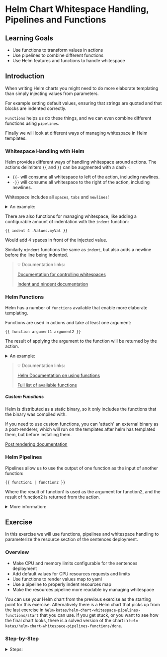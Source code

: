 # Helm Chart Whitespace Handling, Pipelines and Functions

## Learning Goals

- Use functions to transform values in actions
- Use pipelines to combine different functions
- Use Helm features and functions to handle whitespace

## Introduction

When writing Helm charts you might need to do more elaborate templating than simply injecting values from parameters.

For example setting default values, ensuring that strings are quoted and that blocks are indented correctly.

`Functions` helps us do these things, and we can even combine different functions using `pipelines`.

Finally we will look at different ways of managing whitespace in Helm templates.

### Whitespace Handling with Helm

Helm provides different ways of handling whitespace around actions.
The actions delimiters `{{` and `}}` can be augmented with a dash `-`:
- `{{-` will consume all whitespace to left of the action, including newlines.
- `-}}` will consume all whitespace to the right of the action, including newlines.

Whitespace includes all `spaces`, `tabs` and `newlines`!

<details>
<summary>An example:</summary>

```
PRE
  {{- "mytext" -}}
    POST
```

Would render to:
```
PREmytextPOST
```

Because all of the whitespace around the action will be consumed by the `{{-` and `-}}`, until non-whitespace characters are encountered.
</details>

There are also functions for managing whitespace, like adding a configurable amount of indentation with the `indent` function:

```
{{ indent 4 .Values.myVal }}
```

Would add 4 spaces in front of the injected value.

Similarly `nindent` functions the same as `indent`, but also adds a newline before the line being indented.

> :bulb: Documentation links:
>
>[Documentation for controlling whitespaces](https://helm.sh/docs/chart_template_guide/control_structures/#controlling-whitespace)
>
>[Indent and nindent documentation](https://helm.sh/docs/chart_template_guide/function_list/#indent)

### Helm Functions

Helm has a number of `functions` available that enable more elaborate templating.

Functions are used in actions and take at least one argument:

```
{{ function argument1 argument2 }}
```

The result of applying the argument to the function will be returned by the action.

<details>
<summary>An example:</summary>

A useful and simple example of a function could be to add quotes to a string:

```yaml
shouldBeAString: {{ quote .Values.myString }}
```

We assume that `myString=FooBar`, thus the result of the function will be `shouldBeAString: "FooBar"`.

</details>

> :bulb: Documentation links:
>
> [Helm Documentation on using functions](https://helm.sh/docs/chart_template_guide/functions_and_pipelines/#helm)
>
> [Full list of available functions](https://helm.sh/docs/chart_template_guide/function_list/)

##### Custom Functions

Helm is distributed as a static binary, so it only includes the functions that the binary was compiled with.

If you need to use custom functions, you can 'attach' an external binary as a post-renderer, which will run on the templates after helm has templated them, but before installing them.

[Post rendering documentation](https://helm.sh/docs/topics/advanced/#post-rendering)

### Helm Pipelines

Pipelines allow us to use the output of one function as the input of another function:

```
{{ function1 | function2 }}
```

Where the result of function1 is used as the argument for function2, and the result of function2 is returned from the action.

<details>
<summary>More information:</summary>

Pipelines are written using the "pipe" character `|`.

We can rewrite our quoting example above with a pipeline:

```yaml
shouldBeAString: {{ .Values.myString | quote }}
```

> :bulb: Referencing a value is actually an implicit function!

Which will produce the exact same result.

We can use as many functions as we want to in a pipeline.

For example if we wanted to make sure that our string only contains lower case characters, we can use the `lower` function in our pipeline:

```yaml
shouldBeALowerCaseString: {{ .Values.myString | lower | quote }}
```

Which would first change the value of `myString=FooBar` to lowercase, and then add quotes.

The result would be: `shouldBeALowerCaseString: "foobar"`

> :bulb: Documentation links:
>
> [Documentation on using pipelines](https://helm.sh/docs/chart_template_guide/functions_and_pipelines/#pipelines)

</details>

## Exercise

In this exercise we will use functions, pipelines and whitespace handling to parameterize the resource section of the sentences deployment.

### Overview

- Make CPU and memory limits configurable for the sentences deployment
- Add default values for CPU resources requests and limits
- Use functions to render values map to yaml
- Use a pipeline to properly indent resources map
- Make the resources pipeline more readable by managing whitespace

You can use your Helm chart from the previous exercise as the starting point for this exercise.
Alternatively there is a Helm chart that picks up from the last exercise in `helm-katas/helm-chart-whitespace-pipelines-functions/start` that you can use.
If you get stuck, or you want to see how the final chart looks, there is a solved version of the chart in `helm-katas/helm-chart-whitespace-pipelines-functions/done`.

### Step-by-Step

<details>
<summary>Steps:</summary>

**Make CPU and Memory Limits Configurable for the Sentences Deployment**

So far our sentences deployment has a hard-coded definition of each pods resource limits, in this case the CPU request and the CPU limit:

<details>
<summary>:bulb: What is the difference between resource requests and limits?</summary>
In kubernetes each deployment can specify a request for a number resources to be allocated for a given pod.

This is used by the scheduler to ensure that there are enough resources available on a given node to run the pod.

For CPU this is specified as a decimal, where `1.0` is one CPU core.

The limit key specifies the maximum of a resource a pod may consume, and can be set to the same as the request, or higher to allow for the pod to consume more resources if needed.

For CPU, when a pod reaches it's limit, it will be throttled, if a pod reaches it's memory limit, it will be stopped, so configure these wisely!

You can read more about it in the Kubernetes [documentation](https://kubernetes.io/docs/concepts/configuration/manage-resources-containers/).
</details>

```yaml
apiVersion: apps/v1
kind: Deployment
...
spec:
  ...
  template:
    ...
    spec:
      containers:
      - ...
        resources:
          requests:
            cpu: 0.25
          limits:
            cpu: 0.25
```

Let's make the CPU request and limit configurable, we learned in the last exercise to use `actions` to accomplish this:

- Change your `sentences-deployment.yaml` to have parameterized CPU resource requests and limits like below.

```yaml
apiVersion: apps/v1
kind: Deployment
...
spec:
  ...
  template:
    ...
    spec:
      containers:
      - ...
        resources:
          requests:
            cpu: {{ .Values.sentences.cpuRequest }}
          limits:
            cpu: {{ .Values.sentences.cpuLimit }}
```

Check that your parameters are working:

```sh
$ helm template sentence-app --show-only templates/sentences-deployment.yaml --set sentences.cpuRequest=0.25 --set sentences.cpuLimit=0.5
# Source: sentence-app/templates/sentences-deployment.yaml
apiVersion: apps/v1
kind: Deployment
...
spec:
  ...
  template:
    ...
    spec:
      containers:
      - ...
        resources:
          requests:
            cpu: 0.25
          limits:
            cpu: 0.5
```

**Add Default Values for CPU Resources Requests and Limits**

Maybe we don't always know what kind of limitations we want to put on our pods, but declaring a value like we do above means that we **have** to provide a value to render the template.

Luckily we can use the `default` [function](https://helm.sh/docs/chart_template_guide/function_list/#default) to specify a default value for our values:

```
{{ default "defaultValue" .optionalValue }}
```

Change your sentences deployment to use the `default` function:

```yaml
apiVersion: apps/v1
kind: Deployment
...
spec:
  ...
  template:
    ...
    spec:
      containers:
      - ...
        resources:
          requests:
            cpu: {{ default 0.50 .Values.sentences.cpuRequest }}
          limits:
            cpu: {{ default 0.75 .Values.sentences.cpuLimit }}
```

Now try to render the template again, without specifying any argument for the values:

```sh
$ helm template sentence-app --show-only templates/sentences-deployment.yaml
# Source: sentence-app/templates/sentences-deployment.yaml
apiVersion: apps/v1
kind: Deployment
...
spec:
  ...
  template:
    ...
    spec:
      containers:
      - ...
        resources:
          requests:
            cpu: 0.50
          limits:
            cpu: 0.75
```

**Use Functions to Render Values Map to Yaml**

But what about memory requests and limits?

We could simply add parameterized, defaulted values for memory limits and requests:

```yaml
resources:
  requests:
    cpu: {{ default 0.50 .Values.sentences.cpuRequest }}
    memory: {{ default "100Mi" .Values.sentences.memoryRequest }}
  limits:
    cpu: {{ default 0.75 .Values.sentences.cpuLimit }}
    memory: {{ default "500Mi" .Values.sentences.memoryLimit }}
```

This is getting a bit hard to read, also we would be enforcing these defaults on anyone who installed the chart, thinking it might use the cluster defined resource request and limit defaults.

So instead let's make the entire `resources` map parameterized, but only for the values that are provided by the user.

- Add CPU resource values to our `values.yaml`:

```yaml
sentences:
  ...
  resources:
    requests:
      cpu: 0.25
    limits:
      cpu: 0.50
```

- Modify our `templates/sentences-deployment.yaml`:

```yaml
apiVersion: apps/v1
kind: Deployment
...
spec:
  ...
  template:
    ...
    spec:
      containers:
      - ...
        resources:
          {{ .Values.sentences.resources }}
```

Sadly this doesn't quite do what we want to do, if we try to render the template:

```sh
$ helm template sentence-app --show-only templates/sentences-deployment.yaml
# Source: sentence-app/templates/sentences-deployment.yaml
apiVersion: apps/v1
kind: Deployment
...
spec:
  ...
  template:
    ...
    spec:
      containers:
      - ...
        resources:
          map[limits:map[cpu:0.5] requests:map[cpu:0.25]]
```

Helm helpfully attempts to insert our `resources` map from the values file, but inserts it as a golang map of maps, which we cant use.

Fortunately we can use the `toYaml` function to render the golang map as yaml:

```yaml
apiVersion: apps/v1
kind: Deployment
...
spec:
  ...
  template:
    ...
    spec:
      containers:
      - ...
        resources:
          {{ toYaml .Values.sentences.resources }}
```

- Add the `toYaml` function to the action like shown above
- Render the template:

```sh
$ helm template sentence-app --show-only templates/sentences-deployment.yaml
# Source: sentence-app/templates/sentences-deployment.yaml
apiVersion: apps/v1
kind: Deployment
...
spec:
  ...
  template:
    ...
    spec:
      containers:
      - ...
        resources:
          limits:
  cpu: 0.5
requests:
  cpu: 0.25
```

It looks better, the `resources` map from the values file is rendered as proper yaml, but the indentation is not correct.

**Use a Pipeline to Properly Indent Resources Map**

To fix the indentation we can use the `indent` function to add a number of spaces in front of our rendered yaml.

That means we have to take the result of our `toYaml` function and use it as the input of the `indent` function, so we will use a pipeline:

```
{{ toYaml .Values.sentences.resources | indent 10 }}
```

Let's edit our sentences deployment:

```yaml
apiVersion: apps/v1
kind: Deployment
...
spec:
  ...
  template:
    ...
    spec:
      containers:
      - ...
        resources:
{{ toYaml .Values.sentences.resources | indent 10 }}
```

> :bulb: Notice that we remove all indentation in front of our action, as the `indent` function will handle creating all of the required whitespace.

> :bulb: The 10 argument for the indent function is the number of characters to indent using spaces.
> Your text editor likely has a character counter to allow you to see how many characters on the current line your caret is at, otherwise you can simply count the number spaces the block would have been indented.

Now let's try to render the template again:

```sh
$ helm template sentence-app --show-only templates/sentences-deployment.yaml
# Source: sentence-app/templates/sentences-deployment.yaml
apiVersion: apps/v1
kind: Deployment
...
spec:
  ...
  template:
    ...
    spec:
      containers:
      - ...
        resources:
          limits:
            cpu: 0.5
          requests:
            cpu: 0.25
```

Success! Our resources are now properly formatted and indented.

**Make the Resources Pipeline more Readable by Managing Whitespace**

While the resources parameterization we have created so far works, it looks a bit odd without any indentation in the `templates/sentences-deployment.yaml`.
We can fix that by controlling the whitespaces with functions.

- change the first function call to `toYaml` to a pipeline:

```yaml
{{ .Values.sentences.resources | toYaml | indent 10 }}
```

This is stylistic change, and produces the exact same result.
The pipeline syntax seems to be preferred, but you can use whichever style you prefer.

Next we use a `{{-` to consume all whitespace to the left of the action.

- Change the action adding the whitespace handling in the beginning like the example below:

```
{{- .Values.sentences.resources | toYaml | indent 10 }}
```

> :bulb: rendering this will result in an error because newlines are also considered "whitespace".
> This means that there will **not be any whitespace** before our rendered resource map, so we need to add a newline.

We can add a newline before our indented block by using the `nindent` function instead of the `indent` function.

Since we add the newline and all of the whitespace with functions, we can write the action at the logical indentation in the template yaml.

- Change the `indent` function to `nindent` like the example below

```yaml
apiVersion: apps/v1
kind: Deployment
...
spec:
  ...
  template:
    ...
    spec:
      containers:
      - ...
        resources:
          {{- .Values.sentences.resources | toYaml | nindent 10 }}
```

- Test that it works by letting Helm render it: `helm template sentence-app --show-only templates/sentences-deployment.yaml`

The resulting template is much cleaner and easier to read.

- Try to add memory specifications to your `values.yaml`:

```yaml
sentences:
  ...
  resources:
    requests:
      cpu: 0.25
      memory: "100Mi"
    limits:
      cpu: 0.50
      memory: "500Mi"
```

- And render the template:

```sh
$ helm template sentence-app --show-only templates/sentences-deployment.yaml
# Source: sentence-app/templates/sentences-deployment.yaml
apiVersion: apps/v1
kind: Deployment
...
spec:
  ...
  template:
    ...
    spec:
      containers:
      - ...
        resources:
          limits:
            cpu: 0.5
            memory: 500Mi
          requests:
            cpu: 0.25
            memory: 100Mi
```

And we can see that the memory specifications are injected correctly!

</details>
